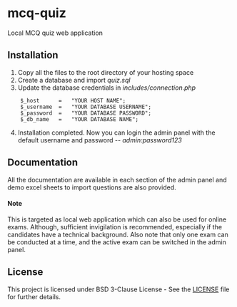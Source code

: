 # mcq-quiz
Local MCQ quiz web application

## Installation
1. Copy all the files to the root directory of your hosting space
2. Create a database and import *quiz.sql*
3. Update the database credentials in *includes/connection.php*
```
    $_host		=	"YOUR HOST NAME";
    $_username	=	"YOUR DATABASE USERNAME";
    $_password	=	"YOUR DATABASE PASSWORD";
    $_db_name	=	"YOUR DATABASE NAME";
```
4. Installation completed. Now you can login the admin panel with the default username and password -- _admin:password123_

## Documentation
All the documentation are available in each section of the admin panel and demo excel sheets to import questions are also provided.


#### Note
This is targeted as local web application which can also be used for online exams. Although, sufficient invigilation is recommended, especially if the candidates have a technical background. Also note that only one exam can be conducted at a time, and the active exam can be switched in the admin panel.

## License
This project is licensed under BSD 3-Clause License - See the [LICENSE](LICENSE) file for further details.
